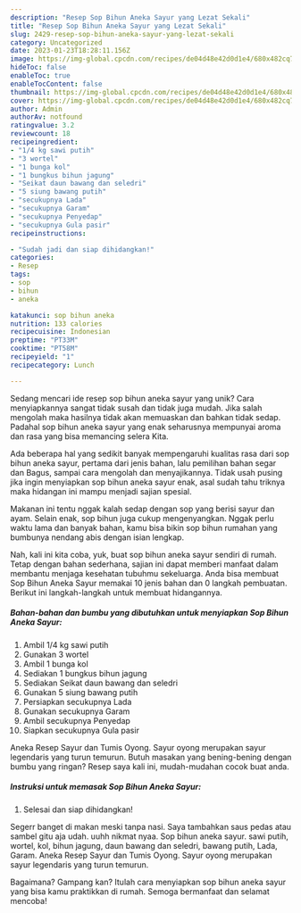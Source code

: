 ```yaml
---
description: "Resep Sop Bihun Aneka Sayur yang Lezat Sekali"
title: "Resep Sop Bihun Aneka Sayur yang Lezat Sekali"
slug: 2429-resep-sop-bihun-aneka-sayur-yang-lezat-sekali
category: Uncategorized
date: 2023-01-23T18:28:11.156Z
image: https://img-global.cpcdn.com/recipes/de04d48e42d0d1e4/680x482cq70/sop-bihun-aneka-sayur-foto-resep-utama.jpg
hideToc: false
enableToc: true
enableTocContent: false
thumbnail: https://img-global.cpcdn.com/recipes/de04d48e42d0d1e4/680x482cq70/sop-bihun-aneka-sayur-foto-resep-utama.jpg
cover: https://img-global.cpcdn.com/recipes/de04d48e42d0d1e4/680x482cq70/sop-bihun-aneka-sayur-foto-resep-utama.jpg
author: Admin
authorAv: notfound
ratingvalue: 3.2
reviewcount: 18
recipeingredient:
- "1/4 kg sawi putih"
- "3 wortel"
- "1 bunga kol"
- "1 bungkus bihun jagung"
- "Seikat daun bawang dan seledri"
- "5 siung bawang putih"
- "secukupnya Lada"
- "secukupnya Garam"
- "secukupnya Penyedap"
- "secukupnya Gula pasir"
recipeinstructions:

- "Sudah jadi dan siap dihidangkan!"
categories:
- Resep
tags:
- sop
- bihun
- aneka

katakunci: sop bihun aneka 
nutrition: 133 calories
recipecuisine: Indonesian
preptime: "PT33M"
cooktime: "PT58M"
recipeyield: "1"
recipecategory: Lunch

---
```





Sedang mencari ide resep sop bihun aneka sayur yang unik? Cara menyiapkannya sangat tidak susah dan tidak juga mudah. Jika salah mengolah maka hasilnya tidak akan memuaskan dan bahkan tidak sedap. Padahal sop bihun aneka sayur yang enak seharusnya mempunyai aroma dan rasa yang bisa memancing selera Kita.





Ada beberapa hal yang sedikit banyak mempengaruhi kualitas rasa dari sop bihun aneka sayur, pertama dari jenis bahan, lalu pemilihan bahan segar dan Bagus, sampai cara mengolah dan menyajikannya. Tidak usah pusing jika ingin menyiapkan sop bihun aneka sayur enak,      asal sudah tahu triknya maka hidangan ini mampu menjadi sajian spesial.














Makanan ini tentu nggak kalah sedap dengan sop yang berisi sayur dan ayam. Selain enak, sop bihun juga cukup mengenyangkan. Nggak perlu waktu lama dan banyak bahan, kamu bisa bikin sop bihun rumahan yang bumbunya nendang abis dengan isian lengkap.






Nah, kali ini kita coba, yuk, buat sop bihun aneka sayur sendiri di rumah. Tetap dengan bahan sederhana, sajian ini dapat memberi manfaat dalam membantu menjaga kesehatan tubuhmu sekeluarga. Anda bisa membuat Sop Bihun Aneka Sayur memakai 10 jenis bahan dan 0 langkah pembuatan. Berikut ini langkah-langkah untuk membuat hidangannya.

<!--inarticleads1-->

##### Bahan-bahan dan bumbu yang dibutuhkan untuk menyiapkan Sop Bihun Aneka Sayur:

1. Ambil 1/4 kg sawi putih
1. Gunakan 3 wortel
1. Ambil 1 bunga kol
1. Sediakan 1 bungkus bihun jagung
1. Sediakan Seikat daun bawang dan seledri
1. Gunakan 5 siung bawang putih
1. Persiapkan secukupnya Lada
1. Gunakan secukupnya Garam
1. Ambil secukupnya Penyedap
1. Siapkan secukupnya Gula pasir


Aneka Resep Sayur dan Tumis Oyong. Sayur oyong merupakan sayur legendaris yang turun temurun. Butuh masakan yang bening-bening dengan bumbu yang ringan? Resep saya kali ini, mudah-mudahan cocok buat anda. 

<!--inarticleads2-->

##### Instruksi untuk memasak Sop Bihun Aneka Sayur:


1. Selesai dan siap dihidangkan!

Segerr banget di makan meski tanpa nasi. Saya tambahkan saus pedas atau sambel gitu aja udah. uuhh nikmat nyaa. Sop bihun aneka sayur. sawi putih, wortel, kol, bihun jagung, daun bawang dan seledri, bawang putih, Lada, Garam. Aneka Resep Sayur dan Tumis Oyong. Sayur oyong merupakan sayur legendaris yang turun temurun. 

Bagaimana? Gampang kan? Itulah cara menyiapkan sop bihun aneka sayur yang bisa kamu praktikkan di rumah. Semoga bermanfaat dan selamat mencoba!
